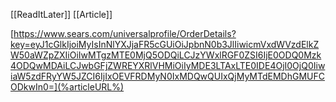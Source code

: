 [[ReadItLater]] [[Article]]

[https://www.sears.com/universalprofile/OrderDetails?key=eyJ1cGlkIjoiMyIsInNlYXJjaFR5cGUiOiJpbnN0b3JlIiwicmVxdWVzdElkZW50aWZpZXIiOiIwMTgzMTE0MjQ5ODQiLCJzYWxlRGF0ZSI6IjE0ODQ0Mzk4ODQwMDAiLCJwbGFjZWREYXRlVHMiOiIyMDE3LTAxLTE0IDE4OjI0OjQ0IiwiaW5zdFRyYW5JZCI6IjIxOEVFRDMyN0IxMDQwQUIxQjMyMTdEMDhGMUFCODkwIn0=](%articleURL%)